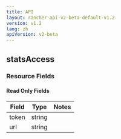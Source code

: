 ```yaml
---
title: API
layout: rancher-api-v2-beta-default-v1.2
version: v1.2
lang: zh
apiVersion: v2-beta
---
```


## statsAccess



### Resource Fields


#### Read Only Fields

Field | Type   | Notes
---|---|---
token | string  | 
url | string  | 


<br>
